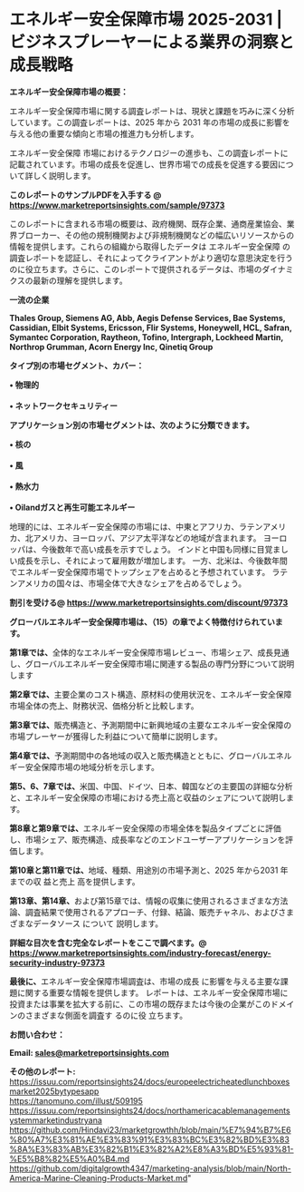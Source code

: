 # エネルギー安全保障市場 2025-2031 |ビジネスプレーヤーによる業界の洞察と成長戦略

<strong><b>エネルギー安全保障市場の概要：</b></strong>

エネルギー安全保障市場に関する調査レポートは、現状と課題を巧みに深く分析しています。この調査レポートは、2025 年から 2031 年の市場の成長に影響を与える他の重要な傾向と市場の推進力も分析します。

エネルギー安全保障 市場におけるテクノロジーの進歩も、この調査レポートに記載されています。市場の成長を促進し、世界市場での成長を促進する要因について詳しく説明します。

<strong>このレポートのサンプルPDFを入手する @ <a href=https://www.marketreportsinsights.com/sample/97373>https://www.marketreportsinsights.com/sample/97373</a></strong>

このレポートに含まれる市場の概要は、政府機関、既存企業、通商産業協会、業界ブローカー、その他の規制機関および非規制機関などの幅広いリソースからの情報を提供します。これらの組織から取得したデータは エネルギー安全保障 の調査レポートを認証し、それによってクライアントがより適切な意思決定を行うのに役立ちます。さらに、このレポートで提供されるデータは、市場のダイナミクスの最新の理解を提供します。

<strong>一流の企業</strong>

<strong><b>Thales Group, Siemens AG, Abb, Aegis Defense Services, Bae Systems, Cassidian, Elbit Systems, Ericsson, Flir Systems, Honeywell, HCL, Safran, Symantec Corporation, Raytheon, Tofino, Intergraph, Lockheed Martin, Northrop Grumman, Acorn Energy Inc, Qinetiq Group</b></strong>

<strong><b>タイプ別の市場セグメント、カバー：</b></strong>

<strong>• 物理的<br><br>• ネットワークセキュリティー</strong>

<strong><b>アプリケーション別の市場セグメントは、次のように分類できます。</b></strong>

<strong>• 核の<br><br>• 風<br><br>• 熱水力<br><br>• Oilandガスと再生可能エネルギー</strong>

 地理的には、エネルギー安全保障の市場には、中東とアフリカ、ラテンアメリカ、北アメリカ、ヨーロッパ、アジア太平洋などの地域が含まれます。 ヨーロッパは、今後数年で高い成長を示すでしょう。 インドと中国も同様に目覚ましい成長を示し、それによって雇用数が増加します。 一方、北米は、今後数年間でエネルギー安全保障市場でトップシェアを占めると予想されています。 ラテンアメリカの国々は、市場全体で大きなシェアを占めるでしょう。

<strong>割引を受ける@ <a href=https://www.marketreportsinsights.com/discount/97373>https://www.marketreportsinsights.com/discount/97373</a></strong>

<strong><b>グローバルエネルギー安全保障市場は、（15）の章でよく特徴付けられています。</b></strong>

<strong><b>第</b></strong><strong><b>1章では、</b></strong>全体的なエネルギー安全保障市場レビュー、市場シェア、成長見通し、グローバルエネルギー安全保障市場に関連する製品の専門分野について説明します

<strong><b>第2章では、</b></strong>主要企業のコスト構造、原材料の使用状況を、エネルギー安全保障市場全体の売上、財務状況、価格分析と比較します。

<strong><b>第3章では、</b></strong>販売構造と、予測期間中に新興地域の主要なエネルギー安全保障の市場プレーヤーが獲得した利益について簡単に説明します。

<strong><b>第4章では、</b></strong>予測期間中の各地域の収入と販売構造とともに、グローバルエネルギー安全保障市場の地域分析を示します。

<strong><b>第5、6、7章では、</b></strong>米国、中国、ドイツ、日本、韓国などの主要国の詳細な分析と、エネルギー安全保障の市場における売上高と収益のシェアについて説明します。

<strong><b>第8章と第9章では、</b></strong>エネルギー安全保障の市場全体を製品タイプごとに評価し、市場シェア、販売構造、成長率などのエンドユーザーアプリケーションを評価します。

<strong><b>第10章と第11章では、</b></strong>地域、種類、用途別の市場予測と、2025 年から2031 年までの収 益と売上 高を提供します。

<strong><b>第13章、第14章、</b></strong>および第15章では、情報の収集に使用されるさまざまな方法論、調査結果で使用されるアプローチ、付録、結論、販売チャネル、およびさまざまなデータソース について 説明します。

<strong>詳細な目次を含む完全なレポートをここで調べます。@ <a href=https://www.marketreportsinsights.com/industry-forecast/energy-security-industry-97373>https://www.marketreportsinsights.com/industry-forecast/energy-security-industry-97373</a></strong>

<strong><b>最後に、</b></strong>エネルギー安全保障市場調査は、市場の成長 に影響を</a>与える主要な課題に関する重要な情報を提供します。 レポートは、エネルギー安全保障市場に投資または事業を拡大する前に、この市場の既存または今後の企業がこのドメインのさまざまな側面を調査す るのに役 立ちます。

<strong><b>お問い合わせ：</b></strong>

<strong>Email: </strong><a href=mailto:sales@marketreportsinsights.com><strong>sales@marketreportsinsights.com</strong></a>

<strong>その他のレポート:</strong>
<br>
<a href=https://issuu.com/reportsinsights24/docs/europeelectricheatedlunchboxesmarket2025bytypesapp>https://issuu.com/reportsinsights24/docs/europeelectricheatedlunchboxesmarket2025bytypesapp</a>
<br>
<a href=https://tanomuno.com/illust/509195>https://tanomuno.com/illust/509195</a>
<br>
<a href=https://issuu.com/reportsinsights24/docs/northamericacablemanagementsystemmarketindustryana>https://issuu.com/reportsinsights24/docs/northamericacablemanagementsystemmarketindustryana</a>
<br>
<a href=https://github.com/Hindavi23/marketgrowthh/blob/main/%E7%94%B7%E6%80%A7%E3%81%AE%E3%83%91%E3%83%BC%E3%82%BD%E3%83%8A%E3%83%AB%E3%82%B1%E3%82%A2%E8%A3%BD%E5%93%81-%E5%B8%82%E5%A0%B4.md>https://github.com/Hindavi23/marketgrowthh/blob/main/%E7%94%B7%E6%80%A7%E3%81%AE%E3%83%91%E3%83%BC%E3%82%BD%E3%83%8A%E3%83%AB%E3%82%B1%E3%82%A2%E8%A3%BD%E5%93%81-%E5%B8%82%E5%A0%B4.md</a>
<br>
<a href=https://github.com/digitalgrowth4347/marketing-analysis/blob/main/North-America-Marine-Cleaning-Products-Market.md>https://github.com/digitalgrowth4347/marketing-analysis/blob/main/North-America-Marine-Cleaning-Products-Market.md</a>"
